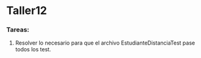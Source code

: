 # Taller12

### Tareas:

1. Resolver lo necesario para que el archivo EstudianteDistanciaTest pase todos los test.
